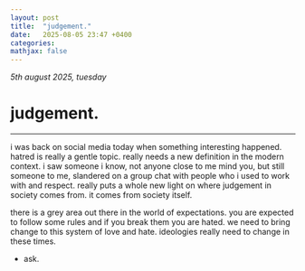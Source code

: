 ```yaml
---
layout: post
title:  "judgement."
date:   2025-08-05 23:47 +0400
categories:
mathjax: false
---
```


_5th august 2025, tuesday_

# judgement.
---

i was back on social media today when something interesting happened. hatred is really a gentle topic. really needs a new definition in the modern context. i saw someone i know, not anyone close to me mind you, but still someone to me, slandered on a group chat with people who i used to work with and respect. really puts a whole new light on where judgement in society comes from. it comes from society itself.

there is a grey area out there in the world of expectations. you are expected to follow some rules and if you break them you are hated. we need to bring change to this system of love and hate. ideologies really need to change in these times.

 - ask.
